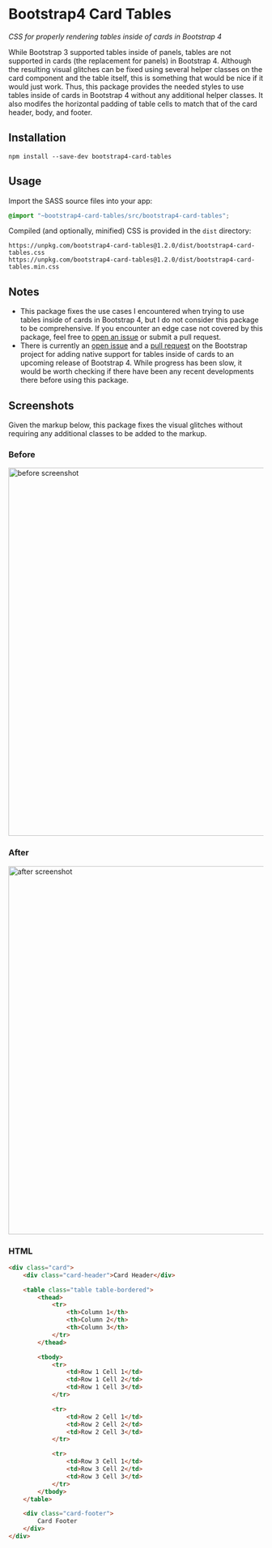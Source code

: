 # Bootstrap4 Card Tables

*CSS for properly rendering tables inside of cards in Bootstrap 4*

While Bootstrap 3 supported tables inside of panels, tables are not supported in cards (the replacement for panels) in Bootstrap 4. Although the resulting visual glitches can be fixed using several helper classes on the card component and the table itself, this is something that would be nice if it would just work. Thus, this package provides the needed styles to use tables inside of cards in Bootstrap 4 without any additional helper classes. It also modifes the horizontal padding of table cells to match that of the card header, body, and footer.

## Installation

```
npm install --save-dev bootstrap4-card-tables
```

## Usage

Import the SASS source files into your app:

```scss
@import "~bootstrap4-card-tables/src/bootstrap4-card-tables";
```

Compiled (and optionally, minified) CSS is provided in the `dist` directory:

```
https://unpkg.com/bootstrap4-card-tables@1.2.0/dist/bootstrap4-card-tables.css
https://unpkg.com/bootstrap4-card-tables@1.2.0/dist/bootstrap4-card-tables.min.css
```

## Notes

- This package fixes the use cases I encountered when trying to use tables inside of cards in Bootstrap 4, but I do not consider this package to be comprehensive. If you encounter an edge case not covered by this package, feel free to [open an issue](https://github.com/philipnewcomer/bootstrap4-card-tables/issues/new) or submit a pull request.
- There is currently an [open issue](https://github.com/twbs/bootstrap/issues/17395) and a [pull request](https://github.com/twbs/bootstrap/pull/25193) on the Bootstrap project for adding native support for tables inside of cards to an upcoming release of Bootstrap 4. While progress has been slow, it would be worth checking if there have been any recent developments there before using this package.

## Screenshots

Given the markup below, this package fixes the visual glitches without requiring any additional classes to be added to the markup.

### Before

<img width="728" alt="before screenshot" src="https://user-images.githubusercontent.com/1446874/60402871-5fa18800-9b63-11e9-8ac8-05339a18d85a.png">

### After

<img width="728" alt="after screenshot" src="https://user-images.githubusercontent.com/1446874/60402886-75af4880-9b63-11e9-89e6-1578b5f75731.png">

### HTML

```html
<div class="card">
    <div class="card-header">Card Header</div>

    <table class="table table-bordered">
        <thead>
            <tr>
                <th>Column 1</th>
                <th>Column 2</th>
                <th>Column 3</th>
            </tr>
        </thead>

        <tbody>
            <tr>
                <td>Row 1 Cell 1</td>
                <td>Row 1 Cell 2</td>
                <td>Row 1 Cell 3</td>
            </tr>

            <tr>
                <td>Row 2 Cell 1</td>
                <td>Row 2 Cell 2</td>
                <td>Row 2 Cell 3</td>
            </tr>

            <tr>
                <td>Row 3 Cell 1</td>
                <td>Row 3 Cell 2</td>
                <td>Row 3 Cell 3</td>
            </tr>
        </tbody>
    </table>

    <div class="card-footer">
        Card Footer
    </div>
</div>
```
